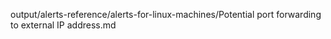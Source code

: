 output/alerts-reference/alerts-for-linux-machines/Potential port forwarding to external IP address.md